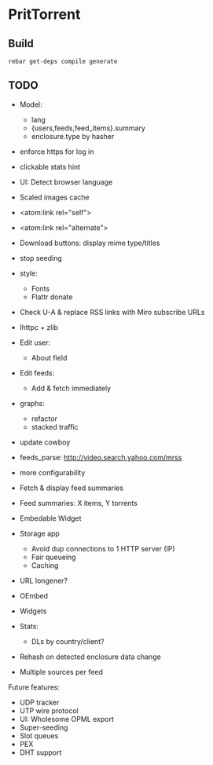 PritTorrent
===========

Build
-----

```
rebar get-deps compile generate
```


TODO
----

* Model:
  * lang
  * {users,feeds,feed_items}.summary
  * enclosure.type by hasher

* enforce https for log in
* clickable stats hint
* UI: Detect browser language
* Scaled images cache

* <atom:link rel="self">
* <atom:link rel="alternate">
* Download buttons: display mime type/titles

* stop seeding

* style:
  * Fonts
  * Flattr donate

* Check U-A & replace RSS links with Miro subscribe URLs
* lhttpc + zlib

* Edit user:
  * About field
* Edit feeds:
  * Add & fetch immediately

* graphs:
  * refactor
  * stacked traffic

* update cowboy
* feeds_parse: http://video.search.yahoo.com/mrss

* more configurability

* Fetch & display feed summaries

* Feed summaries: X items, Y torrents

* Embedable Widget

* Storage app
  - Avoid dup connections to 1 HTTP server (IP)
  - Fair queueing
  - Caching
* URL longener?
* OEmbed
* Widgets

* Stats:
  - DLs by country/client?

* Rehash on detected enclosure data change
* Multiple sources per feed

Future features:

* UDP tracker
* UTP wire protocol
* UI: Wholesome OPML export
* Super-seeding
* Slot queues
* PEX
* DHT support
